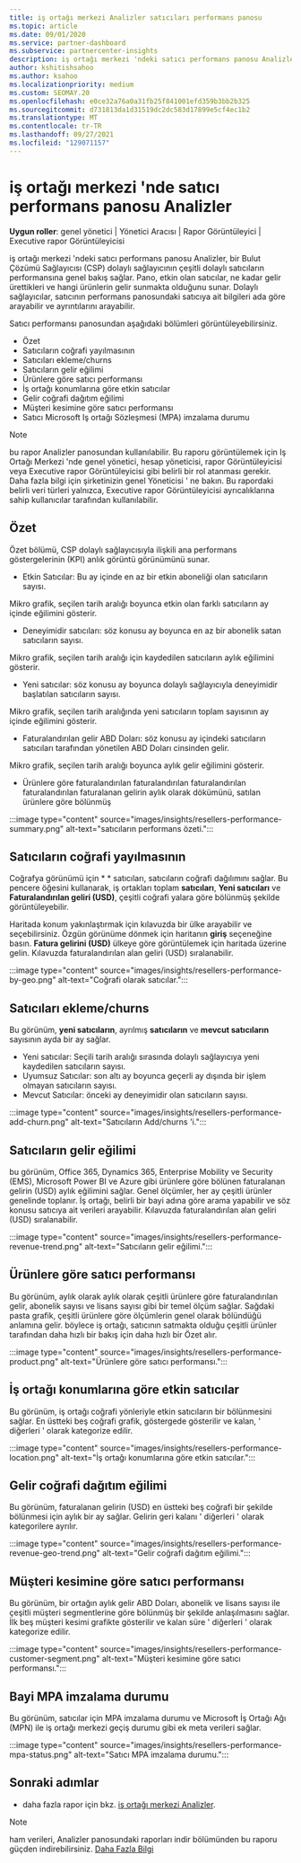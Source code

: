 ```yaml
---
title: iş ortağı merkezi Analizler satıcıları performans panosu
ms.topic: article
ms.date: 09/01/2020
ms.service: partner-dashboard
ms.subservice: partnercenter-insights
description: iş ortağı merkezi 'ndeki satıcı performans panosu Analizler, bir Bulut Çözümü Sağlayıcısı (CSP) dolaylı sağlayıcının çeşitli dolaylı satıcıların performansına genel bakış sağlar.
author: kshitishsahoo
ms.author: ksahoo
ms.localizationpriority: medium
ms.custom: SEOMAY.20
ms.openlocfilehash: e0ce32a76a0a31fb25f841001efd359b3bb2b325
ms.sourcegitcommit: d731813da1d31519dc2dc583d17899e5cf4ec1b2
ms.translationtype: MT
ms.contentlocale: tr-TR
ms.lasthandoff: 09/27/2021
ms.locfileid: "129071157"
---
```

# <a name="reseller-performance-dashboard-in-partner-center-insights"></a>iş ortağı merkezi 'nde satıcı performans panosu Analizler

**Uygun roller**: genel yönetici | Yönetici Aracısı | Rapor Görüntüleyici | Executive rapor Görüntüleyicisi

iş ortağı merkezi 'ndeki satıcı performans panosu Analizler, bir Bulut Çözümü Sağlayıcısı (CSP) dolaylı sağlayıcının çeşitli dolaylı satıcıların performansına genel bakış sağlar. Pano, etkin olan satıcılar, ne kadar gelir ürettikleri ve hangi ürünlerin gelir sunmakta olduğunu sunar. Dolaylı sağlayıcılar, satıcının performans panosundaki satıcıya ait bilgileri ada göre arayabilir ve ayrıntılarını arayabilir.

Satıcı performansı panosundan aşağıdaki bölümleri görüntüleyebilirsiniz.

- Özet
- Satıcıların coğrafi yayılmasının
- Satıcıları ekleme/churns 
- Satıcıların gelir eğilimi 
- Ürünlere göre satıcı performansı
- İş ortağı konumlarına göre etkin satıcılar
- Gelir coğrafi dağıtım eğilimi
- Müşteri kesimine göre satıcı performansı
- Satıcı Microsoft Iş ortağı Sözleşmesi (MPA) imzalama durumu

 > [!NOTE]
 > bu rapor Analizler panosundan kullanılabilir. Bu raporu görüntülemek için Iş Ortağı Merkezi 'nde genel yönetici, hesap yöneticisi, rapor Görüntüleyicisi veya Executive rapor Görüntüleyicisi gibi belirli bir rol atanması gerekir. Daha fazla bilgi için şirketinizin genel Yöneticisi ' ne bakın. Bu rapordaki belirli veri türleri yalnızca, Executive rapor Görüntüleyicisi ayrıcalıklarına sahip kullanıcılar tarafından kullanılabilir.

## <a name="summary"></a>Özet

Özet bölümü, CSP dolaylı sağlayıcısıyla ilişkili ana performans göstergelerinin (KPI) anlık görüntü görünümünü sunar.

- Etkin Satıcılar: Bu ay içinde en az bir etkin aboneliği olan satıcıların sayısı.

Mikro grafik, seçilen tarih aralığı boyunca etkin olan farklı satıcıların ay içinde eğilimini gösterir.

- Deneyimidir satıcıları: söz konusu ay boyunca en az bir abonelik satan satıcıların sayısı. 

Mikro grafik, seçilen tarih aralığı için kaydedilen satıcıların aylık eğilimini gösterir.

- Yeni satıcılar: söz konusu ay boyunca dolaylı sağlayıcıyla deneyimidir başlatılan satıcıların sayısı. 

Mikro grafik, seçilen tarih aralığında yeni satıcıların toplam sayısının ay içinde eğilimini gösterir.

- Faturalandırılan gelir ABD Doları: söz konusu ay içindeki satıcıların satıcıları tarafından yönetilen ABD Doları cinsinden gelir. 

Mikro grafik, seçilen tarih aralığı boyunca aylık gelir eğilimini gösterir.

- Ürünlere göre faturalandırılan faturalandırılan faturalandırılan faturalandırılan faturalanan gelirin aylık olarak dökümünü, satılan ürünlere göre bölünmüş 

:::image type="content" source="images/insights/resellers-performance-summary.png" alt-text="satıcıların performans özeti.":::

## <a name="geographical-spread-of-resellers"></a>Satıcıların coğrafi yayılmasının

Coğrafya görünümü için * * satıcıları, satıcıların coğrafi dağılımını sağlar. Bu pencere öğesini kullanarak, iş ortakları toplam **satıcıları**, **Yeni satıcıları** ve **Faturalandırılan geliri (USD)**, çeşitli coğrafi yalara göre bölünmüş şekilde görüntüleyebilir.

Haritada konum yakınlaştırmak için kılavuzda bir ülke arayabilir ve seçebilirsiniz. Özgün görünüme dönmek için haritanın **giriş** seçeneğine basın. **Fatura gelirini (USD)** ülkeye göre görüntülemek için haritada üzerine gelin. Kılavuzda faturalandırılan alan geliri (USD) sıralanabilir.

:::image type="content" source="images/insights/resellers-performance-by-geo.png" alt-text="Coğrafi olarak satıcılar.":::

## <a name="resellers-addchurns"></a>Satıcıları ekleme/churns

Bu görünüm, **yeni satıcıların**, ayrılmış **satıcıların** ve **mevcut satıcıların** sayısının ayda bir ay sağlar. 

- Yeni satıcılar: Seçili tarih aralığı sırasında dolaylı sağlayıcıya yeni kaydedilen satıcıların sayısı.
- Uyumsuz Satıcılar: son altı ay boyunca geçerli ay dışında bir işlem olmayan satıcıların sayısı.
- Mevcut Satıcılar: önceki ay deneyimidir olan satıcıların sayısı.

:::image type="content" source="images/insights/resellers-performance-add-churn.png" alt-text="Satıcıların Add/churns 'i.":::

## <a name="resellers-revenue-trend"></a>Satıcıların gelir eğilimi 

bu görünüm, Office 365, Dynamics 365, Enterprise Mobility ve Security (EMS), Microsoft Power BI ve Azure gibi ürünlere göre bölünen faturalanan gelirin (USD) aylık eğilimini sağlar. Genel ölçümler, her ay çeşitli ürünler genelinde toplanır. İş ortağı, belirli bir bayi adına göre arama yapabilir ve söz konusu satıcıya ait verileri arayabilir. Kılavuzda faturalandırılan alan geliri (USD) sıralanabilir.

:::image type="content" source="images/insights/resellers-performance-revenue-trend.png" alt-text="Satıcıların gelir eğilimi.":::

## <a name="reseller-performance-by-products"></a>Ürünlere göre satıcı performansı

Bu görünüm, aylık olarak aylık olarak çeşitli ürünlere göre faturalandırılan gelir, abonelik sayısı ve lisans sayısı gibi bir temel ölçüm sağlar. Sağdaki pasta grafik, çeşitli ürünlere göre ölçümlerin genel olarak bölündüğü anlamına gelir. böylece iş ortağı, satıcının satmakta olduğu çeşitli ürünler tarafından daha hızlı bir bakış için daha hızlı bir Özet alır.

:::image type="content" source="images/insights/resellers-performance-product.png" alt-text="Ürünlere göre satıcı performansı.":::

## <a name="active-resellers-by-partner-locations"></a>İş ortağı konumlarına göre etkin satıcılar

Bu görünüm, iş ortağı coğrafi yönleriyle etkin satıcıların bir bölünmesini sağlar. En üstteki beş coğrafi grafik, göstergede gösterilir ve kalan, ' diğerleri ' olarak kategorize edilir.

:::image type="content" source="images/insights/resellers-performance-location.png" alt-text="İş ortağı konumlarına göre etkin satıcılar.":::

## <a name="revenue-geo-distribution-trend"></a>Gelir coğrafi dağıtım eğilimi

Bu görünüm, faturalanan gelirin (USD) en üstteki beş coğrafi bir şekilde bölünmesi için aylık bir ay sağlar.  Gelirin geri kalanı ' diğerleri ' olarak kategorilere ayrılır.

:::image type="content" source="images/insights/resellers-performance-revenue-geo-trend.png" alt-text="Gelir coğrafi dağıtım eğilimi.":::

## <a name="reseller-performance-by-customer-segment"></a>Müşteri kesimine göre satıcı performansı

Bu görünüm, bir ortağın aylık gelir ABD Doları, abonelik ve lisans sayısı ile çeşitli müşteri segmentlerine göre bölünmüş bir şekilde anlaşılmasını sağlar. İlk beş müşteri kesimi grafikte gösterilir ve kalan süre ' diğerleri ' olarak kategorize edilir.

:::image type="content" source="images/insights/resellers-performance-customer-segment.png" alt-text="Müşteri kesimine göre satıcı performansı.":::

## <a name="reseller-mpa-signing-status"></a>Bayi MPA imzalama durumu

Bu görünüm, satıcılar için MPA imzalama durumu ve Microsoft İş Ortağı Ağı (MPN) ile iş ortağı merkezi geçiş durumu gibi ek meta verileri sağlar.

:::image type="content" source="images/insights/resellers-performance-mpa-status.png" alt-text="Satıcı MPA imzalama durumu.":::

## <a name="next-steps"></a>Sonraki adımlar

- daha fazla rapor için bkz. [iş ortağı merkezi Analizler](partner-center-insights.md).

>[!NOTE] 
> ham verileri, Analizler panosundaki raporları indir bölümünden bu raporu güçden indirebilirsiniz. [Daha Fazla Bilgi](insights-download-reports.md) 
